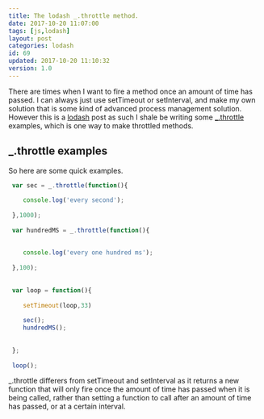 ```yaml
---
title: The lodash _.throttle method.
date: 2017-10-20 11:07:00
tags: [js,lodash]
layout: post
categories: lodash
id: 69
updated: 2017-10-20 11:10:32
version: 1.0
---
```


There are times when I want to fire a method once an amount of time has passed. I can always just use setTimeout or setInterval, and make my own solution that is some kind of advanced process management solution. However this is a [lodash](https://lodash.com/) post as such I shale be writing some [\_.throttle](https://lodash.com/docs/4.17.4#throttle) examples, which is one way to make throttled methods.

<!-- more -->

## _.throttle examples

So here are some quick examples.

```js
 var sec = _.throttle(function(){
 
    console.log('every second');
 
 },1000);
 
 var hundredMS = _.throttle(function(){
 
 
    console.log('every one hundred ms');
 
 },100);
 
 
 var loop = function(){
 
    setTimeout(loop,33)
 
    sec();
    hundredMS();
 
 
 };
 
 loop();
```

\_.throttle differers from setTimeout and setInterval as it returns a new function that will only fire once the amount of time has passed when it is being called, rather than setting a function to call after an amount of time has passed, or at a certain interval.
